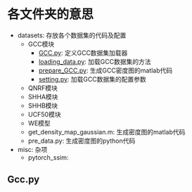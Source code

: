 # 各文件夹的意思
+ datasets: 存放各个数据集的代码及配置
    + GCC模块
        + [GCC.py](#GCC.py): 定义GCC数据集加载器
        + [loading_data.py](#): 加载GCC数据集的方法
        + [prepare_GCC.py](#): 生成GCC密度图的matlab代码
        + [setting.py](#GCC.py): 加载GCC数据集的配置参数
    + QNRF模块
    + SHHA模块
    + SHHB模块
    + UCF50模块
    + WE模型
    + get_density_map_gaussian.m: 生成密度图的matlab代码
    + pre_data.py: 生成密度图的python代码
+ misc: 杂项
    + pytorch_ssim: 

## Gcc.py
<div id="GCC.py"></div>

